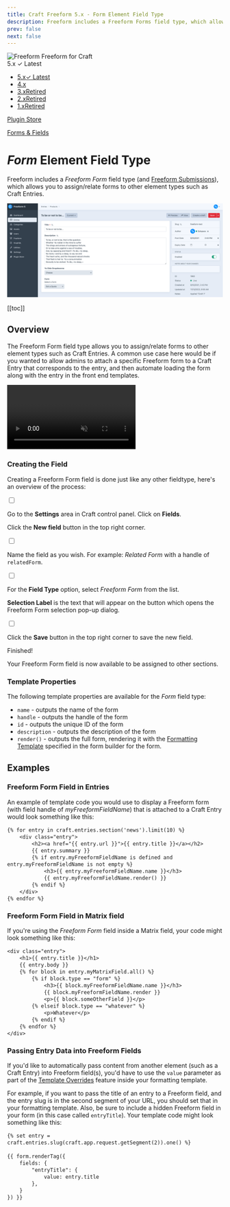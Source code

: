 ```yaml
---
title: Craft Freeform 5.x - Form Element Field Type
description: Freeform includes a Freeform Forms field type, which allows you to assign/relate forms to other element types such as Craft Entries.
prev: false
next: false
---
```


<meta property="og:image" content="https://docs.solspace.com/extras/social/craft/freeform/freeform.png" />

<div id="pr-heading">
    <img src="https://docs.solspace.com/extras/icons/products/freeform-icon.png" alt="Freeform" class="pr-image">
    <span class="pr-name">Freeform</span>
    <span class="pr-category">for Craft</span>
    <div class="pr-v-wrapper">
        <div class="pr-v">
            <span class="pr-v-v">5.x</span>
            <span class="pr-v-type pr-latest">✓ Latest</span>
            <span class="pr-v-arrow arrow down"></span>
        </div>
        <ul class="pr-v-list">
            <li><a href="/craft/freeform/v5/">5.x<span class="pr-v-type pr-latest">✓ Latest</span></a></li>
            <li><a href="/craft/freeform/v4/">4.x</a></li>
            <li><a href="/craft/freeform/v3/">3.x<span class="pr-v-type pr-retired">Retired</span></a></li>
            <li><a href="/craft/freeform/v2/">2.x<span class="pr-v-type pr-retired">Retired</span></a></li>
            <li><a href="/craft/freeform/v1/">1.x<span class="pr-v-type pr-retired">Retired</span></a></li>
        </ul>
    </div>
    <div class="pr-buy">
        <a href="https://plugins.craftcms.com/freeform" class="button button-blue"><span class="external-url">Plugin Store</span></a>
    </div>
</div>

<span class="page-section"><a href="/craft/freeform/v5/forms/">Forms & Fields</a></span>

# _Form_ Element Field Type <div class="badge-group"><Badge type="lite" text="Lite" /><Badge type="pro" text="Pro" /></div>

Freeform includes a *Freeform Form* field type (and [Freeform Submissions](../submissions/fieldtype/)), which allows you to assign/relate forms to other element types such as Craft Entries.

![Freeform Form Fieldtype](../images/cp/fieldtype-form.png)


[[toc]]


## Overview

The Freeform Form field type allows you to assign/relate forms to other element types such as Craft Entries. A common use case here would be if you wanted to allow admins to attach a specific Freeform form to a Craft Entry that corresponds to the entry, and then automate loading the form along with the entry in the front end templates.

<video autoplay loop muted>
    <source src="../videos/fieldtype-form.mp4" type="video/mp4">
    This browser does not display the video tag.
</video>

### Creating the Field
Creating a Freeform Form field is done just like any other fieldtype, here's an overview of the process:

<div class="step">
<label for="step1a"><input type="checkbox" class="step-check" id="step1a">

Go to the **Settings** area in Craft control panel. Click on **Fields**.

</label>

Click the **New field** button in the top right corner.

</div>

<div class="step">
<label for="step2a"><input type="checkbox" class="step-check" id="step2a">

Name the field as you wish. For example: *Related Form* with a handle of `relatedForm`.

</label>
</div>

<div class="step">
<label for="step3a"><input type="checkbox" class="step-check" id="step3a">

For the **Field Type** option, select *Freeform Form* from the list.

</label>

**Selection Label** is the text that will appear on the button which opens the Freeform Form selection pop-up dialog.

</div>

<div class="step">
<label for="step4a"><input type="checkbox" class="step-check" id="step4a">

Click the **Save** button in the top right corner to save the new field.

</label>
</div>

<div class="step-finished">Finished!</div>
<div class="counter-reset"></div>

Your Freeform Form field is now available to be assigned to other sections.


### Template Properties

The following template properties are available for the *Form* field type:

- `name` - outputs the name of the form
- `handle` - outputs the handle of the form
- `id` - outputs the unique ID of the form
- `description` - outputs the description of the form
- `render()` - outputs the full form, rendering it with the [Formatting Template](../templates/formatting/) specified in the form builder for the form.


## Examples

### Freeform Form Field in Entries
An example of template code you would use to display a Freeform form (with field handle of *myFreeformFieldName*) that is attached to a Craft Entry would look something like this:

``` twig{5-8}
{% for entry in craft.entries.section('news').limit(10) %}
    <div class="entry">
        <h2><a href="{{ entry.url }}">{{ entry.title }}</a></h2>
        {{ entry.summary }}
        {% if entry.myFreeformFieldName is defined and entry.myFreeformFieldName is not empty %}
            <h3>{{ entry.myFreeformFieldName.name }}</h3>
            {{ entry.myFreeformFieldName.render() }}
        {% endif %}
    </div>
{% endfor %}
```

### Freeform Form Field in Matrix field
If you're using the _Freeform Form_ field inside a Matrix field, your code might look something like this:

``` twig {6-7}
<div class="entry">
    <h1>{{ entry.title }}</h1>
    {{ entry.body }}
    {% for block in entry.myMatrixField.all() %}
        {% if block.type == "form" %}
            <h3>{{ block.myFreeformFieldName.name }}</h3>
            {{ block.myFreeformFieldName.render }}
            <p>{{ block.someOtherField }}</p>
        {% elseif block.type == "whatever" %}
            <p>Whatever</p>
        {% endif %}
    {% endfor %}
</div>
```

### Passing Entry Data into Freeform Fields
If you'd like to automatically pass content from another element (such as a Craft Entry) into Freeform field(s), you'd have to use the `value` parameter as part of the [Template Overrides](../templates/formatting/#template-overrides) feature inside your formatting template.

For example, if you want to pass the title of an entry to a Freeform field, and the entry slug is in the second segment of your URL, you should set that in your formatting template. Also, be sure to include a hidden Freeform field in your form (in this case called `entryTitle`). Your template code might look something like this:

``` twig
{% set entry = craft.entries.slug(craft.app.request.getSegment(2)).one() %}

{{ form.renderTag({
    fields: {
        "entryTitle": {
            value: entry.title
        },
    }
}) }}
```